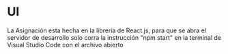 # UI
La Asignación esta hecha en la librería de React.js, para que se abra el servidor de desarrollo solo corra la instrucción "npm start" en la terminal de Visual Studio Code con el archivo abierto
